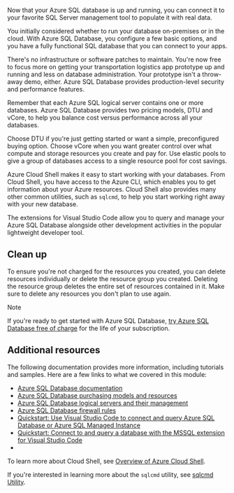 Now that your Azure SQL database is up and running, you can connect it to your favorite SQL Server management tool to populate it with real data.

You initially considered whether to run your database on-premises or in the cloud. With Azure SQL Database, you configure a few basic options, and you have a fully functional SQL database that you can connect to your apps.

There's no infrastructure or software patches to maintain. You're now free to focus more on getting your transportation logistics app prototype up and running and less on database administration. Your prototype isn't a throw-away demo, either. Azure SQL Database provides production-level security and performance features.

Remember that each Azure SQL logical server contains one or more databases. Azure SQL Database provides two pricing models, DTU and vCore, to help you balance cost versus performance across all your databases.

Choose DTU if you're just getting started or want a simple, preconfigured buying option. Choose vCore when you want greater control over what compute and storage resources you create and pay for. Use elastic pools to give a group of databases access to a single resource pool for cost savings.

Azure Cloud Shell makes it easy to start working with your databases. From Cloud Shell, you have access to the Azure CLI, which enables you to get information about your Azure resources. Cloud Shell also provides many other common utilities, such as `sqlcmd`, to help you start working right away with your new database.

The extensions for Visual Studio Code allow you to query and manage your Azure SQL Database alongside other development activities in the popular lightweight developer tool.

## Clean up

To ensure you're not charged for the resources you created, you can delete resources individually or delete the resource group you created. Deleting the resource group deletes the entire set of resources contained in it. Make sure to delete any resources you don't plan to use again.

> [!NOTE]
> If you're ready to get started with Azure SQL Database, [try Azure SQL Database free of charge](/azure/azure-sql/database/free-offer) for the life of your subscription.

## Additional resources

The following documentation provides more information, including tutorials and samples. Here are a few links to what we covered in this module:

- [Azure SQL Database documentation](/azure/sql-database/)
- [Azure SQL Database purchasing models and resources](/azure/sql-database/sql-database-service-tiers)
- [Azure SQL Database logical servers and their management](/azure/sql-database/sql-database-logical-servers)
- [Azure SQL Database firewall rules](/azure/sql-database/sql-database-firewall-configure)
- [Quickstart: Use Visual Studio Code to connect and query Azure SQL Database or Azure SQL Managed Instance](/azure/azure-sql/database/connect-query-vscode?view=azuresql-db&preserve-view=true)
- [Quickstart: Connect to and query a database with the MSSQL extension for Visual Studio Code](/sql/tools/visual-studio-code-extensions/mssql/connect-database-visual-studio-code)
- 

To learn more about Cloud Shell, see [Overview of Azure Cloud Shell](/azure/cloud-shell/overview).

If you're interested in learning more about the `sqlcmd` utility, see [sqlcmd Utility](/sql/tools/sqlcmd-utility).
